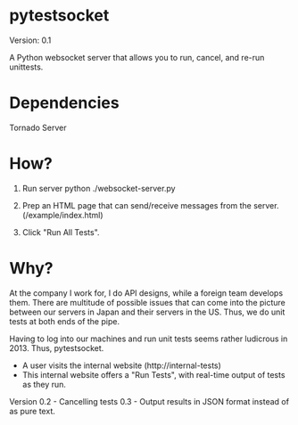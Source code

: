 pytestsocket
============

Version: 0.1

A Python websocket server that allows you to run, cancel, and re-run unittests.

Dependencies
============
Tornado Server


How?
====
1. Run server
    python ./websocket-server.py

2. Prep an HTML page that can send/receive messages from the server. (/example/index.html)

3. Click "Run All Tests".



Why?
====

At the company I work for, I do API designs, while a foreign team develops them.  There are multitude of possible issues that can come into the picture between our servers in Japan and their servers in the US.  Thus, we do unit tests at both ends of the pipe.

Having to log into our machines and run unit tests seems rather ludicrous in 2013.  Thus, pytestsocket.

- A user visits the internal website (http://internal-tests)
- This internal website offers a "Run Tests", with real-time output of tests as they run.

Version
0.2 - Cancelling tests
0.3 - Output results in JSON format instead of as pure text.
